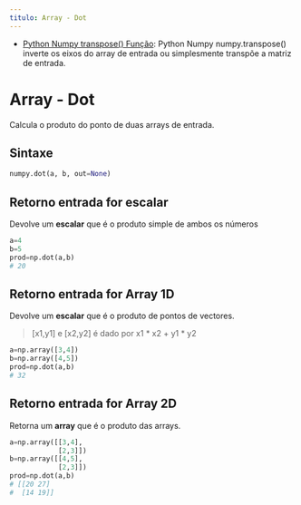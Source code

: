 ```yaml
---
titulo: Array - Dot
---
```

- [Python Numpy transpose() Função](https://www.delftstack.com/pt/api/numpy/python-numpy-transpose/): Python Numpy numpy.transpose() inverte os eixos do array de entrada ou simplesmente transpõe a matriz de entrada.

# Array - Dot

Calcula o produto do ponto de duas arrays de entrada.

## Sintaxe

~~~python
numpy.dot(a, b, out=None)
~~~

## Retorno entrada for escalar

Devolve um **escalar** que é o produto simple de ambos os números

~~~python
a=4
b=5
prod=np.dot(a,b)
# 20
~~~

## Retorno entrada for Array 1D

Devolve um **escalar** que é o produto de pontos de vectores. 

> [x1,y1] e [x2,y2] é dado por x1 * x2 + y1 * y2

~~~python
a=np.array([3,4])
b=np.array([4,5])
prod=np.dot(a,b)
# 32
~~~

## Retorno entrada for Array 2D

Retorna um **array** que é o produto das arrays.

~~~python
a=np.array([[3,4],
            [2,3]])
b=np.array([[4,5],
            [2,3]])
prod=np.dot(a,b)
# [[20 27]
#  [14 19]]
~~~
